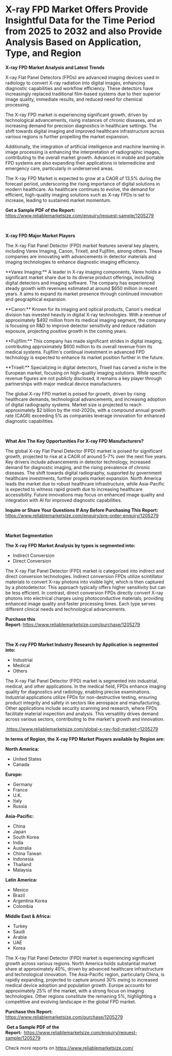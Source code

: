 <p><h1>X-ray FPD Market Offers Provide Insightful Data for the Time Period from 2025 to 2032 and also Provide Analysis Based on Application, Type, and Region</h1></p><p><strong>X-ray FPD Market Analysis and Latest Trends</strong></p>
<p><p>X-ray Flat Panel Detectors (FPDs) are advanced imaging devices used in radiology to convert X-ray radiation into digital images, enhancing diagnostic capabilities and workflow efficiency. These detectors have increasingly replaced traditional film-based systems due to their superior image quality, immediate results, and reduced need for chemical processing.</p><p>The X-ray FPD market is experiencing significant growth, driven by technological advancements, rising instances of chronic diseases, and an increasing demand for precision diagnostics in healthcare settings. The shift towards digital imaging and improved healthcare infrastructure across various regions is further propelling the market expansion. </p><p>Additionally, the integration of artificial intelligence and machine learning in image processing is enhancing the interpretation of radiographic images, contributing to the overall market growth. Advances in mobile and portable FPD systems are also expanding their applications in telemedicine and emergency care, particularly in underserved areas.</p><p>The X-ray FPD Market is expected to grow at a CAGR of 13.5% during the forecast period, underscoring the rising importance of digital solutions in modern healthcare. As healthcare continues to evolve, the demand for efficient, high-quality imaging solutions such as X-ray FPDs is set to increase, leading to sustained market momentum.</p></p>
<p><strong>Get a Sample PDF of the Report:&nbsp;</strong> <a href="https://www.reliablemarketsize.com/enquiry/request-sample/1205279?utm_campaign=3345&utm_medium=2&utm_source=Github&utm_content=ia&utm_term=26032025&utm_id=x-ray-fpd">https://www.reliablemarketsize.com/enquiry/request-sample/1205279</a></p>
<p>&nbsp;</p>
<p><strong>X-ray FPD Major Market Players</strong></p>
<p><p>The X-ray Flat Panel Detector (FPD) market features several key players, including Varex Imaging, Canon, Trixell, and Fujifilm, among others. These companies are innovating with advancements in detector materials and imaging technologies to enhance diagnostic imaging efficiency.</p><p>**Varex Imaging:** A leader in X-ray imaging components, Varex holds a significant market share due to its diverse product offerings, including digital detectors and imaging software. The company has experienced steady growth with revenues estimated at around $650 million in recent years. It aims to expand its market presence through continued innovation and geographical expansion.</p><p>**Canon:** Known for its imaging and optical products, Canon's medical division has invested heavily in digital X-ray technologies. With a revenue of approximately $492 million from its medical imaging segment, the company is focusing on R&D to improve detector sensitivity and reduce radiation exposure, projecting positive growth in the coming years.</p><p>**Fujifilm:** This company has made significant strides in digital imaging, contributing approximately $600 million to its overall revenue from its medical systems. Fujifilm's continual investment in advanced FPD technology is expected to enhance its market position further in the future.</p><p>**Trixell:** Specializing in digital detectors, Trixell has carved a niche in the European market, focusing on high-quality imaging solutions. While specific revenue figures are not publicly disclosed, it remains a key player through partnerships with major medical device manufacturers.</p><p>The global X-ray FPD market is poised for growth, driven by rising healthcare demands, technological advancements, and increasing adoption of digital radiography systems. Market size is projected to reach approximately $2 billion by the mid-2020s, with a compound annual growth rate (CAGR) exceeding 5% as companies leverage innovation for enhanced diagnostic capabilities.</p></p>
<p>&nbsp;</p>
<p><strong>What Are The Key Opportunities For X-ray FPD Manufacturers?</strong></p>
<p><p>The global X-ray Flat Panel Detector (FPD) market is poised for significant growth, projected to rise at a CAGR of around 5-7% over the next five years. Key drivers include advancements in detector technology, increased demand for diagnostic imaging, and the rising prevalence of chronic diseases. The shift towards digital radiography, supported by government healthcare investments, further propels market expansion. North America leads the market due to robust healthcare infrastructure, while Asia-Pacific is expected to witness rapid growth due to increasing healthcare accessibility. Future innovations may focus on enhanced image quality and integration with AI for improved diagnostic capabilities.</p></p>
<p><strong>Inquire or Share Your Questions If Any Before Purchasing This Report:</strong> <a href="https://www.reliablemarketsize.com/enquiry/pre-order-enquiry/1205279?utm_campaign=3345&utm_medium=2&utm_source=Github&utm_content=ia&utm_term=26032025&utm_id=x-ray-fpd">https://www.reliablemarketsize.com/enquiry/pre-order-enquiry/1205279</a></p>
<p>&nbsp;</p>
<p><strong>Market Segmentation</strong></p>
<p><strong>The X-ray FPD Market Analysis by types is segmented into:</strong></p>
<p><ul><li>Indirect Conversion</li><li>Direct Conversion</li></ul></p>
<p><p>The X-ray Flat Panel Detector (FPD) market is categorized into indirect and direct conversion technologies. Indirect conversion FPDs utilize scintillator materials to convert X-ray photons into visible light, which is then captured by a photodetector. This approach typically offers higher sensitivity but can be less efficient. In contrast, direct conversion FPDs directly convert X-ray photons into electrical charges using photoconductive materials, providing enhanced image quality and faster processing times. Each type serves different clinical needs and technological advancements.</p></p>
<p><strong>Purchase this Report:&nbsp;</strong><a href="https://www.reliablemarketsize.com/purchase/1205279?utm_campaign=3345&utm_medium=2&utm_source=Github&utm_content=ia&utm_term=26032025&utm_id=x-ray-fpd">https://www.reliablemarketsize.com/purchase/1205279</a></p>
<p>&nbsp;</p>
<p><strong>The X-ray FPD Market Industry Research by Application is segmented into:</strong></p>
<p><ul><li>Industrial</li><li>Medical</li><li>Others</li></ul></p>
<p><p>The X-ray Flat Panel Detector (FPD) market is segmented into industrial, medical, and other applications. In the medical field, FPDs enhance imaging quality for diagnostics and radiology, enabling precise examinations. Industrial applications utilize FPDs for non-destructive testing, ensuring product integrity and safety in sectors like aerospace and manufacturing. Other applications include security scanning and research, where FPDs facilitate material inspection and analysis. This versatility drives demand across various sectors, contributing to the market's growth and innovation.</p></p>
<p><a href="https://www.reliablemarketsize.com/global-x-ray-fpd-market-r1205279?utm_campaign=3345&utm_medium=2&utm_source=Github&utm_content=ia&utm_term=26032025&utm_id=x-ray-fpd">&nbsp;https://www.reliablemarketsize.com/global-x-ray-fpd-market-r1205279</a></p>
<p><strong>In terms of Region, the X-ray FPD Market Players available by Region are:</strong></p>
<p>
    <p> <strong> North America: </strong>
        <ul>
            <li>United States</li>
            <li>Canada</li>
        </ul>
        </p> 
    <p> <strong> Europe: </strong>
        <ul>
            <li>Germany</li>
            <li>France</li>
            <li>U.K.</li>
            <li>Italy</li>
            <li>Russia</li>
        </ul>
        </p> 
    <p> <strong> Asia-Pacific: </strong>
        <ul>
            <li>China</li>
            <li>Japan</li>
            <li>South Korea</li>
            <li>India</li>
            <li>Australia</li>
            <li>China Taiwan</li>
            <li>Indonesia</li>
            <li>Thailand</li>
            <li>Malaysia</li>
        </ul>
        </p> 
    <p> <strong> Latin America: </strong>
        <ul>
            <li>Mexico</li>
            <li>Brazil</li>
            <li>Argentina Korea</li>
            <li>Colombia</li>
        </ul>
        </p> 
    <p> <strong> Middle East & Africa: </strong>
        <ul>
            <li>Turkey</li>
            <li>Saudi</li>
            <li>Arabia</li>
            <li>UAE</li>
            <li>Korea</li>
        </ul>
    </p>
    </p>
<p><p>The X-ray Flat Panel Detector (FPD) market is experiencing significant growth across various regions. North America holds substantial market share at approximately 40%, driven by advanced healthcare infrastructure and technological innovation. The Asia-Pacific region, particularly China, is rapidly expanding, projected to capture around 30% owing to increased medical device adoption and population growth. Europe accounts for approximately 25% of the market, with a strong focus on imaging technologies. Other regions constitute the remaining 5%, highlighting a competitive and evolving landscape in the global FPD market.</p></p>
<p><strong>Purchase this Report: </strong><a href="https://www.reliablemarketsize.com/purchase/1205279?utm_campaign=3345&utm_medium=2&utm_source=Github&utm_content=ia&utm_term=26032025&utm_id=x-ray-fpd">https://www.reliablemarketsize.com/purchase/1205279</a></p>
<p>&nbsp;<strong>Get a Sample PDF of the Report:&nbsp;&nbsp;</strong><a href="https://www.reliablemarketsize.com/enquiry/request-sample/1205279?utm_campaign=3345&utm_medium=2&utm_source=Github&utm_content=ia&utm_term=26032025&utm_id=x-ray-fpd">https://www.reliablemarketsize.com/enquiry/request-sample/1205279</a></p>
<p><strong></strong></p>
<p>Check more reports on <a href="https://www.reliablemarketsize.com/?utm_campaign=3345&utm_medium=2&utm_source=Github&utm_content=ia&utm_term=26032025&utm_id=x-ray-fpd">https://www.reliablemarketsize.com/</a></p>